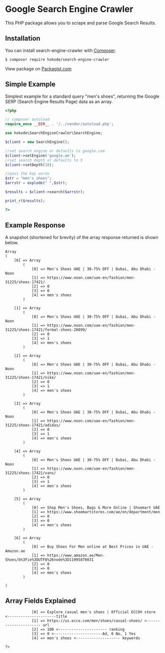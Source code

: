 # Google Search Engine Crawler

This PHP package allows you to scrape and parse Google Search Results.

## Installation
You can install search-engine-crawler with [Composer](https://getcomposer.org/).

```shell
$ composer require hokode/search-engine-crawler
```

View package on [Packagist.com](https://packagist.org/packages/hokode/search-engine-crawler)


## Simple Example
Simplest example for a standard query "men's shoes", returning the Google SERP (Search Engine Results Page) data as an array.
```php
<?php

// composer autoload
require_once __DIR__ . '/../vendor/autoload.php';

use hokode\SearchEngineCrawler\SearchEngine;

$client = new SearchEngine();

//set search engine or defaults to google.com
$client->setEngine('google.ae');
//set search depth or defaults to 5
$client->setDepth(10);

//pass the key words
$str = "men's shoes";
$arrstr = explode(" ",$str);

$results = $client->search($arrstr);

print_r($results);

?>
```


## Example Response
A snapshot (shortened for brevity) of the array response returned is shown below. 
```array
Array
(
    [0] => Array
        (
            [0] => Men's Shoes UAE | 30-75% OFF | Dubai, Abu Dhabi - Noon
            [1] => https://www.noon.com/uae-en/fashion/men-31225/shoes-17421/
            [2] => 0
            [3] => 0
            [4] => men's shoes
        )

    [1] => Array
        (
            [0] => Men's Shoes UAE | 30-75% OFF | Dubai, Abu Dhabi - Noon
            [1] => https://www.noon.com/uae-en/fashion/men-31225/shoes-17421/formal-shoes-20899/
            [2] => 0
            [3] => 1
            [4] => men's shoes
        )

    [2] => Array
        (
            [0] => Men's Shoes UAE | 30-75% OFF | Dubai, Abu Dhabi - Noon
            [1] => https://www.noon.com/uae-en/fashion/men-31225/shoes-17421/nike/
            [2] => 0
            [3] => 1
            [4] => men's shoes
        )

    [3] => Array
        (
            [0] => Men's Shoes UAE | 30-75% OFF | Dubai, Abu Dhabi - Noon
            [1] => https://www.noon.com/uae-en/fashion/men-31225/shoes-17421/adidas/
            [2] => 0
            [3] => 1
            [4] => men's shoes
        )

    [4] => Array
        (
            [0] => Men's Shoes UAE | 30-75% OFF | Dubai, Abu Dhabi - Noon
            [1] => https://www.noon.com/uae-en/fashion/men-31225/shoes-17421/vans/
            [2] => 0
            [3] => 1
            [4] => men's shoes
        )

    [5] => Array
        (
            [0] => Shop Men's Shoes, Bags & More Online | Shoemart UAE
            [1] => https://www.shoemartstores.com/ae/en/department/men
            [2] => 0
            [3] => 0
            [4] => men's shoes
        )

    [6] => Array
        (
            [0] => Buy Shoes For Men online at Best Prices in UAE - Amazon.ae
            [1] => https://www.amazon.ae/Men-Shoes/b%3Fie%3DUTF8%26node%3D11995876031
            [2] => 0
            [3] => 0
            [4] => men's shoes
        )

)

```

## Array Fields Explained 

```array
            [0] => Explore casual men's shoes | Official ECCO® store <----------------------title
            [1] => https://us.ecco.com/men/shoes/casual-shoes/ <---------------------- url
            [2] => 100 <---------------------- ranking
            [3] => 0 <----------------------Ad, 0 No, 1 Yes
            [4] => men's shoes <-------------------- keywords

?>
```


